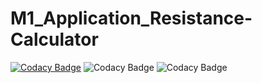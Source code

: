 # M1_Application_Resistance-Calculator
[![Codacy Badge](https://app.codacy.com/project/badge/Grade/66b6d2645a6c4ba0bdfb9ba049c535bf)](https://www.codacy.com/gh/Harshithan-123/M1_Application_Resistance-Calculator/dashboard?utm_source=github.com&amp;utm_medium=referral&amp;utm_content=Harshithan-123/M1_Application_Resistance-Calculator&amp;utm_campaign=Badge_Grade)
![Codacy Badge](https://api.codiga.io/project/29908/score/svg)
![Codacy Badge](https://api.codiga.io/project/29908/status/svg)
